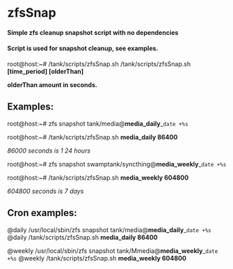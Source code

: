 # zfsSnap
#### Simple zfs cleanup snapshot script with no dependencies
#### Script is used for snapshot cleanup, see examples.

root@host:~# /tank/scripts/zfsSnap.sh 
/tank/scripts/zfsSnap.sh **[time_period] [olderThan]**

**olderThan amount in seconds.**

## Examples:
root@host:~# zfs snapshot tank/media@**media_daily**_`date +%s`

root@host:~# /tank/scripts/zfsSnap.sh **media_daily 86400**

*86000 seconds is 1 24 hours*

root@host:~# zfs snapshot swamptank/syncthing@**media_weekly**_`date +%s`

root@host:~# /tank/scripts/zfsSnap.sh **media_weekly 604800**

*604800 seconds is 7 days*


## Cron examples:
@daily /usr/local/sbin/zfs snapshot tank/media@**media_daily**_`date +%s`
@daily /tank/scripts/zfsSnap.sh **media_daily 86400**

@weekly /usr/local/sbin/zfs snapshot tank/Mmedia@**media_weekly**_`date +%s`
@weekly /tank/scripts/zfsSnap.sh **media_weekly 604800**

